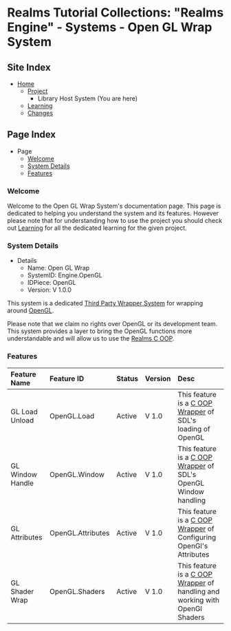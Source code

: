 [Page]:https://github.com/Ancient-Majik-Tech/Social.Wiki.Libs.Engine/blob/main/Project/Systems/OpenGL.md

[Page Home]:https://github.com/Ancient-Majik-Tech/Social.Wiki.Libs.Engine/blob/main/README.md
[Page Project Home]:https://github.com/Ancient-Majik-Tech/Social.Wiki.Libs.Engine/blob/main/Project/Project_Home.md
[Page Learn Home]:https://github.com/Ancient-Majik-Tech/Social.Wiki.Libs.Engine/blob/main/Learn/Learn_Home.md
[Page Changes Home]:https://github.com/Ancient-Majik-Tech/Social.Wiki.Libs.Engine/blob/main/Changes/Changes_Home.md

[Page DesignLayout ThirdPartyWrapSys]:link
[Page DesignLayout RealmsOOP]:link
[Page DesignLayout ThirdPartyWrap]:link

[Page OpenGl]:https://www.opengl.org

[Sec Welcome]:https://github.com/Ancient-Majik-Tech/Social.Wiki.Libs.Engine/blob/main/Project/Systems/OpenGL.md
[Sec Details]:https://github.com/Ancient-Majik-Tech/Social.Wiki.Libs.Engine/blob/main/Project/Systems/OpenGL.md
[Sec Features]:https://github.com/Ancient-Majik-Tech/Social.Wiki.Libs.Engine/blob/main/Project/Systems/OpenGL.md

# Realms Tutorial Collections: "Realms Engine" - Systems - Open GL Wrap System

## Site Index

- [Home][Page Home]
	- [Project][Page Project Home]
		- Library Host System (You are here)
	- [Learning][Page Learn Home]
	- [Changes][Page Changes Home]

## Page Index

- Page
	- [Welcome][Sec Welcome]
	- [System Details][Sec Details]
	- [Features][Sec Features]

### Welcome

Welcome to the Open GL Wrap System's documentation page. This page is dedicated to helping you understand the system and its features. However please note that for understanding how to use the project you should check out [Learning][Page Learn Home] for all the dedicated learning for the given project.

### System Details

- Details
	- Name: Open GL Wrap
	- SystemID: Engine.OpenGL
	- IDPiece: OpenGL
	- Version: V 1.0.0

This system is a dedicated [Third Party Wrapper System][Page DesignLayout ThirdPartyWrapSys] for wrapping around [OpenGL][Page OpenGL].

Please note that we claim no rights over OpenGL or its development team. This system provides a layer to bring the OpenGL functions more understandable and will allow us to use the [Realms C OOP][Page DesignLayout RealmsOOP].

### Features

|Feature Name|Feature ID|Status|Version|Desc|
|:---|:---|:---|:---|:---|
|GL Load Unload|OpenGL.Load|Active|V 1.0|This feature is a [C OOP Wrapper][Page DesignLayout ThirdPartyWrap] of SDL's loading of OpenGL|
|GL Window Handle|OpenGL.Window|Active|V 1.0|This feature is a [C OOP Wrapper][Page DesignLayout ThirdPartyWrap] of SDL's OpenGL Window handling|
|GL Attributes|OpenGL.Attributes|Active|V 1.0|This feature is a [C OOP Wrapper][Page DesignLayout ThirdPartyWrap] of Configuring OpenGl's Attributes|
|GL Shader Wrap|OpenGL.Shaders|Active|V 1.0|This feature is a [C OOP Wrapper][Page DesignLayout ThirdPartyWrap] of handling and working with OpenGl Shaders|
